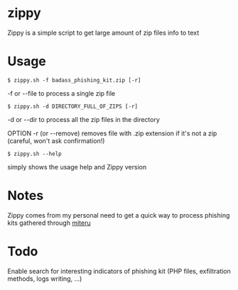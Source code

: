 # zippy
Zippy is a simple script to get large amount of zip files info to text

# Usage
```
$ zippy.sh -f badass_phishing_kit.zip [-r]
```
-f or --file to process a single zip file
```
$ zippy.sh -d DIRECTORY_FULL_OF_ZIPS [-r]
```
-d or --dir to process all the zip files in the directory

OPTION -r (or --remove) removes file with .zip extension if it's not a zip (careful, won't ask confirmation!)

```
$ zippy.sh --help
```
simply shows the usage help and Zippy version

# Notes
Zippy comes from my personal need to get a quick way to process phishing kits gathered through [miteru](https://github.com/ninoseki/miteru)

# Todo
Enable search for interesting indicators of phishing kit (PHP files, exfiltration methods, logs writing, ...)
